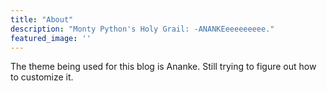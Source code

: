 ```yaml
---
title: "About"
description: "Monty Python's Holy Grail: -ANANKEeeeeeeeee."
featured_image: ''
---
```


The theme being used for this blog is Ananke.  Still trying to figure out how to customize it.
